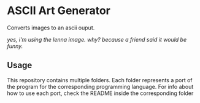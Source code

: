 # ASCII Art Generator

Converts images to an ascii ouput.

*yes, i'm using the lenna image. why? because a friend said it would be funny.*

## Usage

This repository contains multiple folders. Each folder represents a port of the program for the corresponding programming language. For info about how to use each port, check the README inside the corresponding folder
